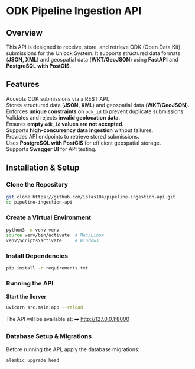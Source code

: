 # **ODK Pipeline Ingestion API**

## **Overview**

This API is designed to receive, store, and retrieve ODK (Open Data Kit) submissions for the Unlock System. It supports structured data formats (**JSON, XML**) and geospatial data (**WKT/GeoJSON**) using **FastAPI** and **PostgreSQL with PostGIS**.

## **Features**

Accepts ODK submissions via a REST API.  
Stores structured data (**JSON, XML**) and geospatial data (**WKT/GeoJSON**).  
Enforces **unique constraints** on `odk_id` to prevent duplicate submissions.  
Validates and rejects **invalid geolocation data**.  
Ensures **empty `odk_id` values are not accepted**.  
Supports **high-concurrency data ingestion** without failures.  
Provides API endpoints to retrieve stored submissions.  
Uses **PostgreSQL with PostGIS** for efficient geospatial storage.  
Supports **Swagger UI** for API testing.

## **Installation & Setup**

### **Clone the Repository**

```sh
git clone https://github.com/islas104/pipeline-ingestion-api.git
cd pipeline-ingestion-api
```

### Create a Virtual Environment

```sh
python3 -m venv venv
source venv/bin/activate  # Mac/Linux
venv\Scripts\activate     # Windows
```

### Install Dependencies

```sh
pip install -r requirements.txt
```

### Running the API

**Start the Server**

```sh
uvicorn src.main:app --reload
```

The API will be available at:
➡️ http://127.0.0.1:8000

### **Database Setup & Migrations**

Before running the API, apply the database migrations:

```sh
alembic upgrade head
```
